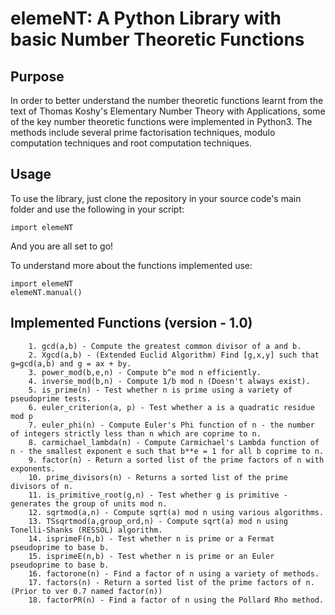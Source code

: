 # elemeNT: A Python Library with basic Number Theoretic Functions

## Purpose

In order to better understand the number theoretic functions learnt from the text of Thomas Koshy's Elementary Number Theory with Applications,
some of the key number theoretic functions were implemented in Python3. The methods include several prime factorisation techniques, modulo computation techniques and root computation techniques. 

## Usage

To use the library, just clone the repository in your source code's main folder and use the following in your script:
```
import elemeNT
```
And you are all set to go!

To understand more about the functions implemented use:

```
import elemeNT
elemeNT.manual()
```

## Implemented Functions (version - 1.0)
		1. gcd(a,b) - Compute the greatest common divisor of a and b.
		2. Xgcd(a,b) - (Extended Euclid Algorithm) Find [g,x,y] such that g=gcd(a,b) and g = ax + by.
		3. power_mod(b,e,n) - Compute b^e mod n efficiently.
		4. inverse_mod(b,n) - Compute 1/b mod n (Doesn't always exist).
		5. is_prime(n) - Test whether n is prime using a variety of pseudoprime tests.
		6. euler_criterion(a, p) - Test whether a is a quadratic residue mod p
		7. euler_phi(n) - Compute Euler's Phi function of n - the number of integers strictly less than n which are coprime to n.
		8. carmichael_lambda(n) - Compute Carmichael's Lambda function of n - the smallest exponent e such that b**e = 1 for all b coprime to n.
		9. factor(n) - Return a sorted list of the prime factors of n with exponents.
		10. prime_divisors(n) - Returns a sorted list of the prime divisors of n.
		11. is_primitive_root(g,n) - Test whether g is primitive - generates the group of units mod n.
		12. sqrtmod(a,n) - Compute sqrt(a) mod n using various algorithms.
		13. TSsqrtmod(a,group_ord,n) - Compute sqrt(a) mod n using Tonelli-Shanks (RESSOL) algorithm.
		14. isprimeF(n,b) - Test whether n is prime or a Fermat pseudoprime to base b.
		15. isprimeE(n,b) - Test whether n is prime or an Euler pseudoprime to base b.
		16. factorone(n) - Find a factor of n using a variety of methods.
		17. factors(n) - Return a sorted list of the prime factors of n. (Prior to ver 0.7 named factor(n))
		18. factorPR(n) - Find a factor of n using the Pollard Rho method.
